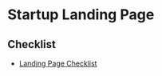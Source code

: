# Startup Landing Page

<!--
https://www.startt.co
-->

## Checklist

- [Landing Page Checklist](https://landingpage.fyi/landing-page-checklist)

<!--
https://instapage.com
https://leadpages.com
https://greatpages.com.br
https://swipepages.com
https://unbounce.com
https://earlybee.io

https://midday.ai/en

https://midday.ai
https://alguna.io
https://zoltarlabs.com
https://saaslandings.com

Generator

https://github.com/zinedkaloc/aipage.dev
-->

<!--
https://landingpage.com.br
https://pagebuilder.com.br
-->
